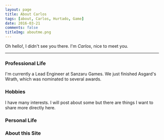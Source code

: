 ```yaml
---
layout: page
title: About Carlos
tags: [about, Carlos, Hurtado, Game]
date: 2016-03-21
comments: false
titleImg: aboutme.png
---
```

Oh hello!, I didn't see you there. I'm *Carlos*, nice to meet you.

-------

### Professional Life

I'm currently a Lead Engineer at Sanzaru Games. We just finished Asgard's Wrath, which was nominated to several awards.

### Hobbies
I have many interests. I will post about some but there are things I want to share more directly here.
<div id="secret_about_hobbies" class="secretwide"></div>


### Personal Life
<div id="secret_about_personal" class="secretwide"></div>

### About this Site
<div id="secret_about_site" class="secretwide"></div>
